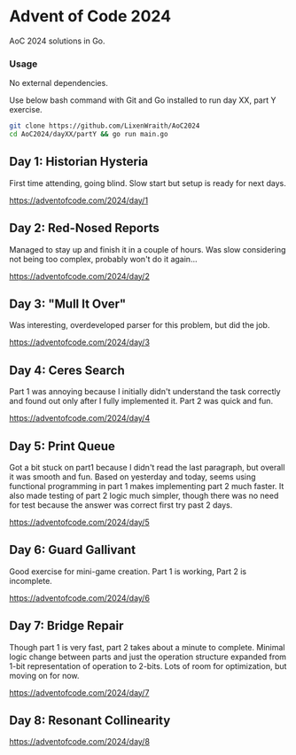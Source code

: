 # Advent of Code 2024

AoC 2024 solutions in Go.

### Usage

No external dependencies.

Use below bash command with Git and Go installed to run day XX, part Y exercise.
```bash
git clone https://github.com/LixenWraith/AoC2024
cd AoC2024/dayXX/partY && go run main.go
```

## Day 1: Historian Hysteria
First time attending, going blind. Slow start but setup is ready for next days.

https://adventofcode.com/2024/day/1

## Day 2: Red-Nosed Reports
Managed to stay up and finish it in a couple of hours.
Was slow considering not being too complex, probably won't do it again...

https://adventofcode.com/2024/day/2

## Day 3: "Mull It Over"
Was interesting, overdeveloped parser for this problem, but did the job.

https://adventofcode.com/2024/day/3

## Day 4: Ceres Search
Part 1 was annoying because I initially didn't understand the task correctly and found out only after I fully implemented it.
Part 2 was quick and fun.

https://adventofcode.com/2024/day/4

## Day 5: Print Queue
Got a bit stuck on part1 because I didn't read the last paragraph, but overall it was smooth and fun.
Based on yesterday and today, seems using functional programming in part 1 makes implementing part 2 much faster.
It also made testing of part 2 logic much simpler, though there was no need for test because the answer was correct first try past 2 days.

https://adventofcode.com/2024/day/5

## Day 6: Guard Gallivant

Good exercise for mini-game creation. Part 1 is working, Part 2 is incomplete.

https://adventofcode.com/2024/day/6

## Day 7: Bridge Repair

Though part 1 is very fast, part 2 takes about a minute to complete.
Minimal logic change between parts and just the operation structure expanded from 1-bit representation of operation to 2-bits.
Lots of room for optimization, but moving on for now.

https://adventofcode.com/2024/day/7

## Day 8: Resonant Collinearity

https://adventofcode.com/2024/day/8
